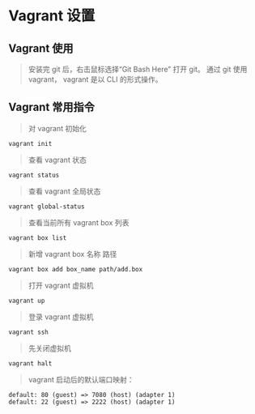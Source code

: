 Vagrant 设置
============

Vagrant 使用
------------
>安装完 git 后，右击鼠标选择“Git Bash Here” 打开 git。 通过 git 使用 vagrant， vagrant 是以 CLI 的形式操作。

Vagrant 常用指令
----------------
>对 vagrant 初始化
```text
vagrant init
```

>查看 vagrant 状态
```text
vagrant status
```

>查看 vagrant 全局状态
```
vagrant global-status
```

>查看当前所有 vagrant box 列表
```text
vagrant box list
```

>新增 vagrant box 名称 路径
```text
vagrant box add box_name path/add.box
```

>打开 vagrant 虚拟机
```text
vagrant up
```

>登录 vagrant 虚拟机
```text
vagrant ssh
```

>先关闭虚拟机
```text
vagrant halt
```

>vagrant 启动后的默认端口映射：
```text
default: 80 (guest) => 7080 (host) (adapter 1)
default: 22 (guest) => 2222 (host) (adapter 1)
```